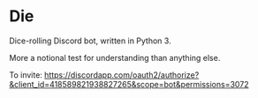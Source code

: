 Die
===

Dice-rolling Discord bot, written in Python 3.

More a notional test for understanding than anything else.

To invite: https://discordapp.com/oauth2/authorize?&client_id=418589821938827265&scope=bot&permissions=3072
